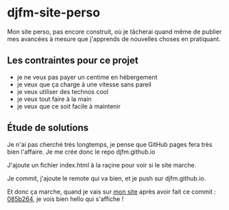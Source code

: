 # djfm-site-perso

Mon site perso, pas encore construit, où je tâcherai quand même de publier mes avancées
à mesure que j'apprends de nouvelles choses en pratiquant.

## Les contraintes pour ce projet

- je ne veux pas payer un centime en hébergement
- je veux que ça charge à une vitesse sans pareil
- je veux utiliser des technos cool
- je veux tout faire à la main
- je veux que ce soit facile à maintenir

## Étude de solutions

Je n'ai pas cherché très longtemps, je pense que GitHub pages fera très bien l'affaire.
Je me crée donc le repo djfm.github.io

J'ajoute un fichier index.html à la raçine pour voir si le site marche.

Je commit, j'ajoute le remote qui va bien, et je push sur djfm.github.io.

Et donc ça marche, quand je vais sur [mon site](https://djfm.github.io/) après avoir fait
ce commit : [085b264](https://github.com/djfm/djfm.github.io/commit/085b264),
je vois bien hello qui s'affiche !
